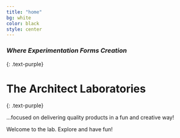 ```yaml
---
title: "home"
bg: white
color: black
style: center
---
```


### *Where Experimentation Forms Creation*
{: .text-purple}

<span class="fa-stack subtlecircle" style="font-size:100px; background:rgba(255,166,0,0.1)">
  <i class="fa fa-circle fa-stack-2x text-white"></i>
  <i class="fa fa-atom fa-stack-1x text-orange"></i>
</span>

# The Architect Laboratories
{: .text-purple}


…focused on delivering quality products in a fun and creative way!

Welcome to the lab. Explore and have fun!

<!--Want to make a single-page site to show off something cool? Go [fork me on github!](https://github.com/t413/SinglePaged)-->

<!--<span id="forkongithub">
  <a href="{{ site.source_link }}" class="bg-blue">
    Fork me on GitHub
  </a>
</span>-->
